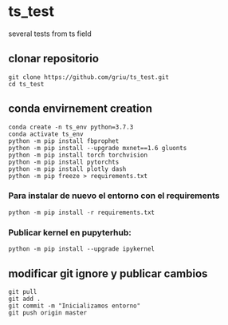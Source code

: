 # ts_test
several tests from ts field

## clonar repositorio

```
git clone https://github.com/griu/ts_test.git
cd ts_test
``` 

## conda envirnement creation

```
conda create -n ts_env python=3.7.3
conda activate ts_env
python -m pip install fbprophet
python -m pip install --upgrade mxnet==1.6 gluonts
python -m pip install torch torchvision
python -m pip install pytorchts
python -m pip install plotly dash
python -m pip freeze > requirements.txt
```

### Para instalar de nuevo el entorno con el requirements

```python -m pip install -r requirements.txt```

### Publicar kernel en pupyterhub:

```python -m pip install --upgrade ipykernel```

## modificar git ignore y publicar cambios

```
git pull
git add .
git commit -m "Inicializamos entorno"
git push origin master
```
